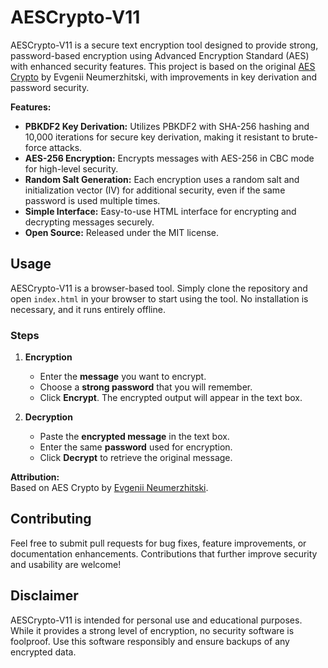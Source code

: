 # AESCrypto-V11

AESCrypto-V11 is a secure text encryption tool designed to provide strong, password-based encryption using Advanced Encryption Standard (AES) with enhanced security features. This project is based on the original [AES Crypto](https://aescrypto.com) by Evgenii Neumerzhitski, with improvements in key derivation and password security. 

**Features:**
- **PBKDF2 Key Derivation:** Utilizes PBKDF2 with SHA-256 hashing and 10,000 iterations for secure key derivation, making it resistant to brute-force attacks.
- **AES-256 Encryption:** Encrypts messages with AES-256 in CBC mode for high-level security.
- **Random Salt Generation:** Each encryption uses a random salt and initialization vector (IV) for additional security, even if the same password is used multiple times.
- **Simple Interface:** Easy-to-use HTML interface for encrypting and decrypting messages securely.
- **Open Source:** Released under the MIT license.

## Usage

AESCrypto-V11 is a browser-based tool. Simply clone the repository and open `index.html` in your browser to start using the tool. No installation is necessary, and it runs entirely offline.

### Steps

1. **Encryption**
   - Enter the **message** you want to encrypt.
   - Choose a **strong password** that you will remember.
   - Click **Encrypt**. The encrypted output will appear in the text box.

2. **Decryption**
   - Paste the **encrypted message** in the text box.
   - Enter the same **password** used for encryption.
   - Click **Decrypt** to retrieve the original message.

**Attribution:**  
Based on AES Crypto by [Evgenii Neumerzhitski](https://aescrypto.com).

## Contributing

Feel free to submit pull requests for bug fixes, feature improvements, or documentation enhancements. Contributions that further improve security and usability are welcome!

## Disclaimer

AESCrypto-V11 is intended for personal use and educational purposes. While it provides a strong level of encryption, no security software is foolproof. Use this software responsibly and ensure backups of any encrypted data.
